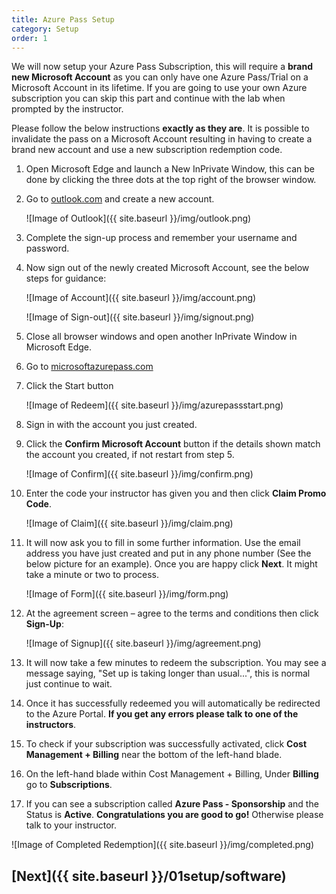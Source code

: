 ```yaml
---
title: Azure Pass Setup
category: Setup
order: 1
---
```


We will now setup your Azure Pass Subscription, this will require a **brand new Microsoft Account** as you can only have one Azure Pass/Trial on a Microsoft Account in its lifetime. If you are going to use your own Azure subscription you can skip this part and continue with the lab when prompted by the instructor.

Please follow the below instructions **exactly as they are**. It is possible to invalidate the pass on a Microsoft Account resulting in having to create a brand new account and use a new subscription redemption code.

1. Open Microsoft Edge and launch a New InPrivate Window, this can be done by clicking the three dots at the top right of the browser window.

1. Go to [outlook.com](https://outlook.com) and create a new account.

    ![Image of Outlook]({{ site.baseurl }}/img/outlook.png)

1. Complete the sign-up process and remember your username and password.

1. Now sign out of the newly created Microsoft Account, see the below steps for guidance:

    ![Image of Account]({{ site.baseurl }}/img/account.png)

    ![Image of Sign-out]({{ site.baseurl }}/img/signout.png)

1. Close all browser windows and open another InPrivate Window in Microsoft Edge.

1. Go to [microsoftazurepass.com](https://www.microsoftazurepass.com)

1. Click the Start button

    ![Image of Redeem]({{ site.baseurl }}/img/azurepassstart.png)

1. Sign in with the account you just created.

1. Click the **Confirm Microsoft Account** button if the details shown match the account you created, if not restart from step 5.

    ![Image of Confirm]({{ site.baseurl }}/img/confirm.png)

1. Enter the code your instructor has given you and then click **Claim Promo Code**.

    ![Image of Claim]({{ site.baseurl }}/img/claim.png)

1. It will now ask you to fill in some further information. Use the email address you have just created and put in any phone number (See the below picture for an example). Once you are happy click **Next**. It might take a minute or two to process.

    ![Image of Form]({{ site.baseurl }}/img/form.png)

1. At the agreement screen – agree to the terms and conditions then click **Sign-Up**:

    ![Image of Signup]({{ site.baseurl }}/img/agreement.png)

1. It will now take a few minutes to redeem the subscription. You may see a message saying, "Set up is taking longer than usual...", this is normal just continue to wait.

1. Once it has successfully redeemed you will automatically be redirected to the Azure Portal. **If you get any errors please talk to one of the instructors**.

1. To check if your subscription was successfully activated, click **Cost Management + Billing** near the bottom of the left-hand blade.

1. On the left-hand blade within Cost Management + Billing, Under **Billing** go to **Subscriptions**.

1. If you can see a subscription called **Azure Pass - Sponsorship** and the Status is **Active**. **Congratulations you are good to go!** Otherwise please talk to your instructor.

![Image of Completed Redemption]({{ site.baseurl }}/img/completed.png)

## [Next]({{ site.baseurl }}/01setup/software)

